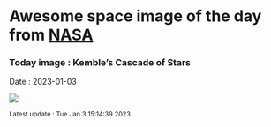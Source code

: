 
# Awesome space image of the day from [NASA](https://api.nasa.gov/)

### Today image : Kemble’s Cascade of Stars
Date : 2023-01-03

![](https://apod.nasa.gov/apod/image/2301/KembleCascade_Lease_960.jpg)

<small>Latest update : Tue Jan  3 15:14:39 2023</small>
        